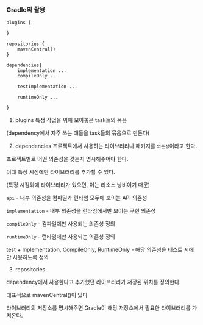 ### Gradle의 활용

```
plugins {

}

repositories {
    mavenCentral()
}

dependencies{
    implementation ...
    compileOnly ...

    testImplementation ...

    runtimeOnly ...

}
```

1. plugins
특정 작업을 위해 모아놓은 task들의 묶음

(dependency에서 자주 쓰는 애들을 task들의 묶음으로 만든다)



2. dependencies
프로젝트에서 사용하는 라이브러리나 패키지를 `의존성`이라고 한다.

프로젝트별로 어떤 의존성을 갖는지 명시해주어야 한다.

이떄 특정 시점에만 라이브러리를 추가할 수 있다.

(특정 시점외에 라이브러리가 있으면, 이는 리소스 낭비이기 때문)

```api``` - 내부 의존성을 컴파일과 런타임 모두에 보이는 API 의존성

```implementation``` - 내부 의존성을 런타임에서만 보이는 구현 의존성

```compileOnly``` - 컴파일에만 사용되는 의존성 정의

```runtimeOnly``` - 런타임에만 사용되는 의존성 정의

test + Inplementation, CompileOnly, RuntimeOnly - 해당 의존성을 테스트 시에만 사용하도록 정의

3. repositories

dependency에서 사용한다고 추가했던 라이브러리가 저장된 위치를 정의한다.

대표적으로 mavenCentral()이 있다

라이브러리의 저장소를 명시해주면 Gradle이 해당 저장소에서 필요한 라이브러리를 가져온다.